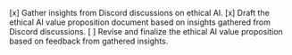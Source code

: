 [x] Gather insights from Discord discussions on ethical AI.
[x] Draft the ethical AI value proposition document based on insights gathered from Discord discussions.
[ ] Revise and finalize the ethical AI value proposition based on feedback from gathered insights.